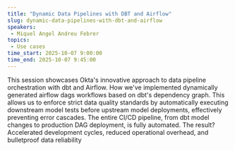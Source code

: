 ```yaml
---
title: "Dynamic Data Pipelines with DBT and Airflow"
slug: dynamic-data-pipelines-with-dbt-and-airflow
speakers:
 - Miquel Angel Andreu Febrer
topics:
 - Use cases
time_start: 2025-10-07 9:00:00
time_end: 2025-10-07 9:45:00
---
```


This session showcases Okta's innovative approach to data pipeline orchestration with dbt and Airflow. How we've implemented dynamically generated airflow dags workflows based on dbt's dependency graph. This allows us to enforce strict data quality standards by automatically executing downstream model tests before upstream model deployments, effectively preventing error cascades. The entire CI/CD pipeline, from dbt model changes to production DAG deployment, is fully automated. The result? Accelerated development cycles, reduced operational overhead, and bulletproof data reliability